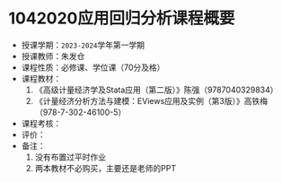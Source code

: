 # 1042020应用回归分析课程概要

+ 授课学期：`2023-2024`学年第一学期
+ 授课教师：朱发仓
+ 课程性质：必修课、学位课（70分及格）
+ 课程教材：
  1. 《高级计量经济学及Stata应用（第二版）》陈强（9787040329834）
  2. 《计量经济分析方法与建模：EViews应用及实例（第3版）》高铁梅（978-7-302-46100-5）
+ 课程考核：
+ 评价：
+ 备注：
  1. 没有布置过平时作业
  2. 两本教材不必购买，主要还是老师的PPT
